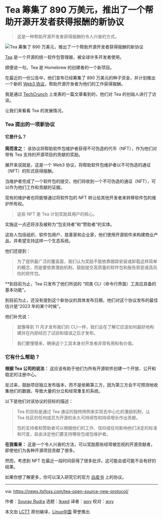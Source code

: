 [#]: subject: "Tea Raises $8.9M to Introduce a New Protocol Helping Open-Source Developers Get Paid"
[#]: via: "https://news.itsfoss.com/tea-open-source-new-protocol/"
[#]: author: "Sourav Rudra https://news.itsfoss.com/author/sourav/"
[#]: collector: "lkxed"
[#]: translator: "wxy"
[#]: reviewer: "wxy"
[#]: publisher: "wxy"
[#]: url: "https://linux.cn/article-15338-1.html"

Tea 筹集了 890 万美元，推出了一个帮助开源开发者获得报酬的新协议
======

> 这是一种帮助开源开发者获得报酬的令人兴奋的方式。

![Tea 筹集了 890 万美元，推出了一个帮助开源开发者获得报酬的新协议][1]

[Tea][2] 是一个开源的统一软件包管理器，被全球许多开发者使用。

顺便说一句，Tea 是 Homebrew 的创建者的一个新项目。

在最近的一份公告中，他们宣布已经筹集了 890 万美元的种子资金，并计划推出一个新的 [Web3 协议][3]，帮助开源开发者为他们的工作获得报酬。

我是通过 [TechCrunch][4] 上发表的一篇文章看到的，他们对 Tea 的创始人进行了访谈。

让我们来看看 Tea 的发展情况。

### Tea 提出的一项新协议

#### 它是什么？

**简而言之：** 该协议将帮助软件包维护者获得不可伪造的代币（NFT），作为他们对带有 Tea 支持的开源项目的贡献的奖励。

展开来说就是，这是一个 Web3 协议，将帮助软件包维护者以不可伪造的通证（NFT）的形式获得报酬。

当维护者完成了一个软件包的提交，他们将收到一个不可伪造的通证（NFT），可以作为他们工作和贡献的证据。

现有的维护者也将能够通过将软件包的 NFT 转让给其他开发者来转移软件包的维护所有权。

> 这些 NFT 是 Tea 计划奖励其用户的核心。

实施这一点还将涉及被称为“包支持者”和“赞助者”的实体。

这些人包括组织、软件包用户、慈善家和企业家，他们使用开源软件来构建商业产品，并希望支持这样一个生态系统。

他们还提到：

> 为了提供最广泛的覆盖面，我们认为奖励不能依靠跟踪安装或卸载这样简单的概念，而是要依靠激励机制，鼓励提交高质量的软件包和报告邪恶或高风险的软件包。

**到目前为止，Tea 只发布了他们所说的 “同类 CLI（命令行界面）工具应具备的基本功能”。

到目前为止，还没有提到这个新协议的具体发布日期，他们对这个协议发布的最佳估计是“2023 年的某个时候”。

他们补充说：

> 就像等到 11 月才发布我们的 CLI一样，我们会在了解它应该如何最好地构建并在内部经历了试验和错误之后才发布。
> 
> 我们要慢慢来，确保这个工具本身对开发者非常有用和有价值。

### 它有什么帮助？

**根据 Tea 公司的说法：** 这应该有助于他们为所有开源软件创建一个开放、公开和稳定的注册中心。

反过来，鼓励项目独立发布版本，而不是依赖第三方，因为第三方会不可预测地收集他们的数据，导致大量的分立和经常重复的系统。

以下是他们对该协议的目标的描述：

> Tea 的目标是通过 Tea 通证的独特用例来实现去中心化的激励机制，让 Tea 社区的任何成员为开源的永久可持续性和持续增长作出贡献。
> 
> 包的支持者和赞助者可以根据他们的工作、信仰或任何影响他们决定的标准和尺度，自由决定他们要支持哪些包或包维护者。

**在我看来：** 这是一个令人兴奋的方法，可以奖励那些经常被忽视的开源贡献者，即使他们为各种开源项目贡献了很多。

然而，考虑到 NFT 在最近一段时间获得了很多批评。这可能会或可能不会有好的结果。

如果你想了解更多，你可以深入研究它的官方 [白皮书][5] 上的协议。

--------------------------------------------------------------------------------

via: https://news.itsfoss.com/tea-open-source-new-protocol/

作者：[Sourav Rudra][a]
选题：[lkxed][b]
译者：[wxy](https://github.com/wxy)
校对：[wxy](https://github.com/wxy)

本文由 [LCTT](https://github.com/LCTT/TranslateProject) 原创编译，[Linux中国](https://linux.cn/) 荣誉推出

[a]: https://news.itsfoss.com/author/sourav/
[b]: https://github.com/lkxed
[1]: https://news.itsfoss.com/content/images/size/w2000/2022/12/cli-raise-funds-new-api-help-opensource-dev.png
[2]: https://tea.xyz
[3]: https://web3.foundation/about/
[4]: https://techcrunch.com/2022/12/06/from-the-creator-of-homebrew-tea-raises-8-9m-to-build-a-protocol-that-helps-open-source-developers-get-paid/
[5]: https://tea.xyz/tea.white-paper.pdf
